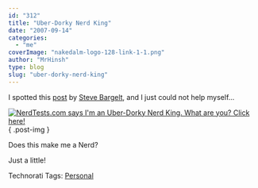 ```yaml
---
id: "312"
title: "Uber-Dorky Nerd King"
date: "2007-09-14"
categories:
  - "me"
coverImage: "nakedalm-logo-128-link-1-1.png"
author: "MrHinsh"
type: blog
slug: "uber-dorky-nerd-king"
---
```


I spotted this [post](http://geekswithblogs.net/sbargelt/archive/2007/09/13/115331.aspx "Uber-Dorky Nerd King") by [Steve Bargelt](http://geekswithblogs.net/sbargelt/), and I just could not help myself...

[![NerdTests.com says I'm an Uber-Dorky Nerd King.  What are you?  Click here!](images/6613a1c2fd826e89.png)](http://www.nerdtests.com/nt2ref.html)
{ .post-img }

Does this make me a Nerd?

Just a little!

Technorati Tags: [Personal](http://technorati.com/tags/Personal)
